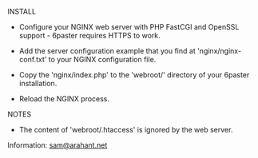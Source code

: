 INSTALL

- Configure your NGINX web server with PHP FastCGI and OpenSSL support - 6paster requires HTTPS to work.

- Add the server configuration example that you find at 'nginx/nginx-conf.txt' to your NGINX configuration file.

- Copy the 'nginx/index.php' to the 'webroot/' directory of your 6paster installation.

- Reload the NGINX process.

NOTES

- The content of 'webroot/.htaccess' is ignored by the web server.



Information: sam@arahant.net


